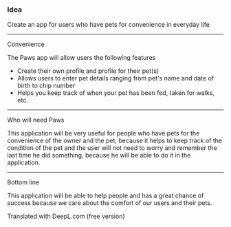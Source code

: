 ### Idea

Create an app for users who have pets for convenience in everyday life
<hr>
Convenience

The Paws app will allow users the following features
- Create their own profile and profile for their pet(s)
- Allows users to enter pet details ranging from pet's name and date of birth to chip number
- Helps you keep track of when your pet has been fed, taken for walks, etc.
<hr>
Who will need Paws

This application will be very useful for people who have pets for the convenience of the owner and the pet, because it helps to keep track of the condition of the pet and the user will not need to worry and remember the last time he did something, because he will be able to do it in the application.
<hr>
Bottom line

This application will be able to help people and has a great chance of success because we care about the comfort of our users and their pets.

Translated with DeepL.com (free version)
